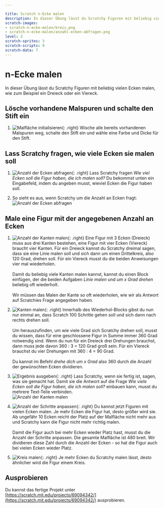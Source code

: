 ```yaml
---

title: Scratch n-Ecke malen
description: In dieser Übung lässt du Scratchy Figuren mit beliebig vielen Ecken malen, wie zum Beispiel ein Dreieck oder ein Viereck.
scratch-images:
- scratch-n-ecke-malen/kreis.png
- scratch-n-ecke-malen/anzahl-ecken-abfragen.png
level: 2
scratch-sprites: 3
scratch-scripts: 9
scratch-data: 7
---
```


# n-Ecke malen

In dieser Übung lässt du Scratchy Figuren mit beliebig vielen Ecken malen, wie zum Beispiel ein Dreieck oder ein Viereck.

## Lösche vorhandene Malspuren und schalte den Stift ein

1. ![Malfläche initialisieren](scratch-n-ecke-malen/scratch-malflaeche-initialisieren.png){: .right}
Wische alle bereits vorhandenen Malspuren weg, schalte den Stift ein und wähle eine Farbe und Dicke für den Stift.

## Lass Scratchy fragen, wie viele Ecken sie malen soll

1. ![Anzahl der Ecken abfragen](scratch-n-ecke-malen/anzahl-ecken-abfragen.png){: .right}
Lass Scratchy fragen *Wie viel Ecken soll die Figur haben, die ich malen soll?* Du bekommst unten ein Eingabefeld, indem du angeben musst, wieviel Ecken die Figur haben soll.

2. So sieht es aus, wenn Scratchy um die Anzahl an Ecken fragt:<br/>
![Anzahl der Ecken abfragen](scratch-n-ecke-malen/input.png)

## Male eine Figur mit der angegebenen Anzahl an Ecken

1. ![Anzahl der Kanten malen](scratch-n-ecke-malen/male-n-kanten.png){: .right}
Eine Figur mit 3 Ecken (Dreieck) muss aus drei Kanten bestehen, eine Figur mit vier Ecken (Viereck) braucht vier Kanten. Für ein Dreieck kannst du Scratchy dreimal sagen, dass sie eine Linie malen soll und sich dann um einen Drittelkreis, also 120 Grad, drehen soll. Für ein Viereck musst du die beiden Anweisungen vier mal wiederholen.<br/><br/>
Damit du beliebig viele Kanten malen kannst, kannst du einen Block einfügen, der die beiden Aufgaben *Linie malen* und *um x Grad drehen* beliebig oft wiederholt.<br /><br />
Wir müssen das Malen der Kante so oft wiederholen, wie wir als Antwort auf Scratchies Frage angegeben haben.

2. ![Kanten malen](scratch-n-ecke-malen/kante-malen.png){: .right}
Innerhalb des Wiederhol-Blocks gibst du nun nur einmal an, dass Scratch 100 Schritte gehen soll und sich dann nach rechts drehen soll.<br/><br/>
Um herauszufinden, um wie viele Grad sich Scratchy drehen soll, musst du wissen, dass für eine geschlossene Figur in Summe immer 360 Grad notwendig sind. Wenn du nun für ein Dreieck drei Drehungen brauchst, dann muss jede davon 360 : 3 = 120 Grad groß sein. Für ein Viereck brauchst du vier Drehungen mit 360 : 4 = 90 Grad.<br/><br/>
Du kannst im Befehl *drehe dich um x Grad* also 360 durch die Anzahl der gewünschten Ecken dividieren.

3. ![Ergebnis ausgeben](scratch-n-ecke-malen/ausgabe.png){: .right}
Lass Scratchy, wenn sie fertig ist, sagen, was sie gemacht hat. Damit sie die Antwort auf die Frage 
*Wie viele Ecken soll die Figur haben, die ich malen soll?* einbauen kann, musst du mehrere Text-Teile verbinden.<br/>
![Anzahl der Kanten malen](scratch-n-ecke-malen/fertige-figur.png)

4. ![Anzahl der Schritte anpassen](scratch-n-ecke-malen/anzahl-schritte-anpassen.png){: .right}
Du kannst jetzt Figuren mit vielen Ecken malen. Je mehr Ecken die Figur hat, desto größer wird sie. Ab ungefähr 10 Ecken reicht der Platz auf der Malfläche nicht mehr aus und Scratchy kann die Figur nicht mehr richtig malen.<br /><br/>
Damit die Figur auch bei mehr Ecken wieder Platz hast, musst du die Anzahl der Schritte anpassen. Die gesamte Malfläche ist 480 breit. Wir dividieren diese Zahl durch die Anzahl der Ecken - so hat die Figur auch bei vielen Ecken wieder Platz.

5. ![Kreis malen](scratch-n-ecke-malen/kreis.png){: .right}
Je mehr Ecken du Scratchy malen lässt, desto ähnlicher wird die Figur einem Kreis.

## Ausprobieren

Du kannst das fertige Projekt unter [https://scratch.mit.edu/projects/69094342/](https://scratch.mit.edu/projects/69094342/) ausprobieren.
